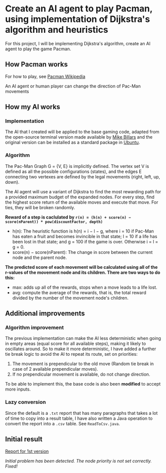 # Create an AI agent to play Pacman, using implementation of Dijkstra's algorithm and heuristics

For this project, I will be implementing Dijkstra's algorithm, create an AI agent to play the game Pacman.

## How Pacman works
For how to play, see [Pacman Wikipedia](https://en.wikipedia.org/wiki/Pac-Man)

An AI agent or human player can change the direction of Pac-Man movements

## How my AI works

### Implementation
The AI that I created will be applied to the base gaming code, adapted from the open-source terminal version made available by
[Mike Billars](https://sites.google.com/site/doctormike/pacman.html) and the original version can be installed as a standard package in [Ubuntu](https://packages.ubuntu.com/xenial/games/pacman4console).

### Algorithm
The Pac-Man Graph G = {V, E} is implicitly defined. The vertex set V is defined as all the possible configurations (states),
and the edges E connecting two vertexes are defined by the legal movements (right, left, up, down).

The AI agent will use a variant of Dijkstra to find the most rewarding path for a provided maximum budget of the expanded nodes.
For every step, find the highest score return of the available moves and execute that move. For ties, they will be broken randomly.

**Reward of a step is caclulated by `r(n) = (h(n) + score(n) − score(nParent)) * pow(discountFactor, depth)`**
* h(n): The heuristic function is h(n) = i − l − g, where i = 10 if Pac-Man has eaten a fruit and becomes invincible in that state; l = 10 if a life has been lost in that state; and g = 100 if the game is over. Otherwise i = l = g = 0.
* score(n) − score(nParent): The change in score between the current node and the parent node.

**The predicted score of each movement will be calculated using all of the r-values of the movement node and its children. There are two ways to do this:**
* max: adds up all of the rewards, stops when a move leads to a life lost.
* avg: compute the average of the rewards, that is, the total reward divided by the number of the movement node's children.

## Additional improvements

### Algorithm improvement
The previous implementation can make the AI less deterministic when going in empty areas (equal score for all available steps), making it likely to oscillates around. So to make it more deterministic, I have added a further tie break logic to avoid the AI to repeat its route, set on priorities:
1. The movement is prependicular to the old move (Random tie break in case of 2 available prependicular moves).
2. If no prependicular movement is available, do not change direction.

To be able to implement this, the base code is also been **modified** to accept more inputs.

### Lazy conversion
Since the default is a `.txt` report that has many paragraphs that takes a lot of time to copy into a result table, I have also written a Java operation to convert the report into a `.csv` table. See `ReadToCsv.java`.

## Initial result
[Report for 1st version](https://github.com/tuankhoin/pacman-AI-agent/blob/master/Assignment2_Experiment.pdf)

*Initial problem has been detected. The node priority is not set correctly. Fixed!*
